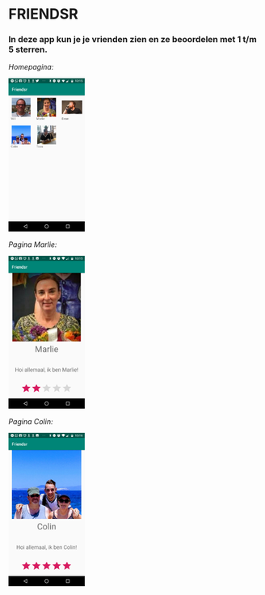 # FRIENDSR

### In deze app kun je je vrienden zien en ze beoordelen met 1 t/m 5 sterren. ###

*Homepagina:*

<img src="https://github.com/duncanvrosch/friendsr/blob/master/doc/Screenshot_20181114-131557.png" width="30%" height="30%"/>

*Pagina Marlie:*

<img src="https://github.com/duncanvrosch/friendsr/blob/master/doc/Screenshot_20181114-131600.png" width="30%" height="30%"/>

*Pagina Colin:*

<img src="https://github.com/duncanvrosch/friendsr/blob/master/doc/Screenshot_20181114-131609.png" width="30%" height="30%"/>


